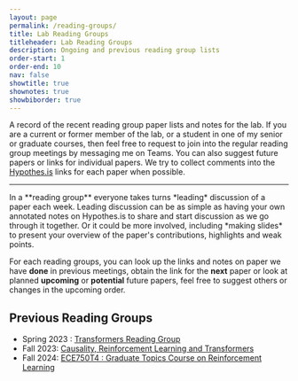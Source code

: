 ```yaml
---
layout: page
permalink: /reading-groups/
title: Lab Reading Groups
titleheader: Lab Reading Groups
description: Ongoing and previous reading group lists
order-start: 1
order-end: 10
nav: false
showtitle: true
shownotes: true
showbiborder: true
---
```

A record of the recent reading group paper lists and notes for the lab. If you are a current or former member of the lab, or a student in one of my senior or graduate courses, then feel free to request to join into the regular reading group meetings by messaging me on Teams. You can also suggest future papers or links for individual papers. We try to collect comments into the [Hypothes.is](http://hypothes.is) links for each paper when possible.

<hr/>
In a **reading group** everyone takes turns *leading* discussion of a paper each week. Leading discussion can be as simple as having your own annotated notes on Hypothes.is to share and start discussion as we go through it together. Or it could be more involved, including *making slides* to present your overview of the paper's contributions, highlights and weak points.

For each reading groups, you can look up the links and notes on paper we have **done** in previous meetings, obtain the link for the **next** paper or look at planned **upcoming** or **potential** future papers, feel free to suggest others or changes in the upcoming order.

## Previous Reading Groups
- Spring 2023 : [Transformers Reading Group](/rdgrp-s23/)
- Fall 2023: [Causality, Reinforcement Learning and Transformers](/rdgrp-f23/)
- Fall 2024: [ECE750T4 : Graduate Topics Course on Reinforcement Learning](/rdgrp-ece750T4-f24)



